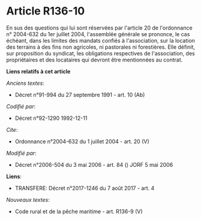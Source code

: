 # Article R136-10

En sus des questions qui lui sont réservées par l'article 20 de l'ordonnance n° 2004-632 du 1er juillet 2004, l'assemblée
générale se prononce, le cas échéant, dans les limites des mandats confiés à l'association, sur la location des terrains à
des fins non agricoles, ni pastorales ni forestières. Elle définit, sur proposition du syndicat, les obligations respectives
de l'association, des propriétaires et des locataires qui devront être mentionnées au contrat.

**Liens relatifs à cet article**

_Anciens textes_:

  - Décret n°91-994 du 27 septembre 1991 - art. 10 (Ab)

_Codifié par_:

  - Décret n°92-1290 1992-12-11

_Cite_:

  - Ordonnance n°2004-632 du 1 juillet 2004 - art. 20 (V)

_Modifié par_:

  - Décret n°2006-504 du 3 mai 2006 - art. 84 () JORF 5 mai 2006

**Liens**:

  - TRANSFERE: Décret n°2017-1246 du 7 août 2017 - art. 4

_Nouveaux textes_:

  - Code rural et de la pêche maritime - art. R136-9 (V)
